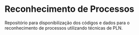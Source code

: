 # Reconhecimento de Processos
Repositório para disponibilização dos códigos e dados para o reconhecimento de processos utilizando técnicas de PLN.
